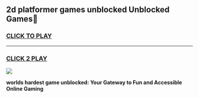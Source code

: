 
## 2d platformer games unblocked Unblocked Games👋
<h3>
<a href="https://premium.freeplayer.one?title=2d_platformer_games_unblocked&ref=16F">CLICK TO PLAY</a></h3>
<hr>

<h3>
<a href="https://premium.freeplayer.one?title=2d_platformer_games_unblocked&ref=16F">CLICK 2 PLAY</a>
  
</h3>

<a href="https://premium.freeplayer.one?title=2d_platformer_games_unblocked&ref=16F/"><img src="https://clearcache.store/games.png"></a>


**worlds hardest game unblocked: Your Gateway to Fun and Accessible Online Gaming**
